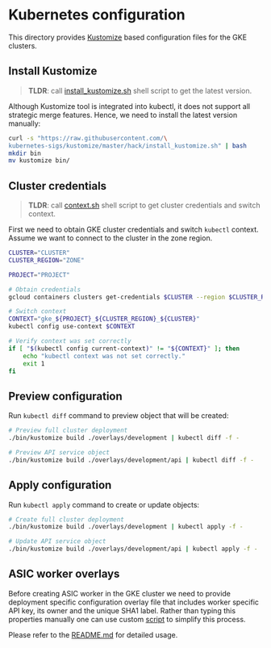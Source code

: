 # Kubernetes configuration

This directory provides [Kustomize](https://kustomize.io/) based configuration
files for the GKE clusters.

## Install Kustomize

> **TLDR**: call [install_kustomize.sh](./scripts/install_kustomize.sh) shell
> script to get the latest version.

Although Kustomize tool is integrated into kubectl, it does not support all
strategic merge features. Hence, we need to install the latest version
manually:

```bash
curl -s "https://raw.githubusercontent.com/\
kubernetes-sigs/kustomize/master/hack/install_kustomize.sh" | bash
mkdir bin
mv kustomize bin/
```

## Cluster credentials

> **TLDR**: call [context.sh](./scripts/context.sh) shell script to get
> cluster credentials and switch context.

First we need to obtain GKE cluster credentials and switch `kubectl` context.
Assume we want to connect to the cluster in the zone
region.

```bash
CLUSTER="CLUSTER"
CLUSTER_REGION="ZONE"

PROJECT="PROJECT"

# Obtain credentials
gcloud containers clusters get-credentials $CLUSTER --region $CLUSTER_REGION

# Switch context
CONTEXT="gke_${PROJECT}_${CLUSTER_REGION}_${CLUSTER}"
kubectl config use-context $CONTEXT

# Verify context was set correctly
if [ "$(kubectl config current-context)" != "${CONTEXT}" ]; then
    echo "kubectl context was not set correctly."
    exit 1
fi
```

## Preview configuration

Run `kubectl diff` command to preview object that will be created:

```bash
# Preview full cluster deployment
./bin/kustomize build ./overlays/development | kubectl diff -f -

# Preview API service object
./bin/kustomize build ./overlays/development/api | kubectl diff -f -
```

## Apply configuration

Run `kubectl apply` command to create or update objects:

```bash
# Create full cluster deployment
./bin/kustomize build ./overlays/development | kubectl apply -f -

# Update API service object
./bin/kustomize build ./overlays/development/api | kubectl apply -f -
```

## ASIC worker overlays

Before creating ASIC worker in the GKE cluster we need to provide deployment
specific configuration overlay file that includes worker specific API key,
its owner and the unique SHA1 label. Rather than typing this properties manually
one can use custom [script](./scripts/worker_overlay/worker_overlay.py) to
simplify this process.

Please refer to the [README.md](./scripts/worker_overlay/README.md) for detailed
usage.
